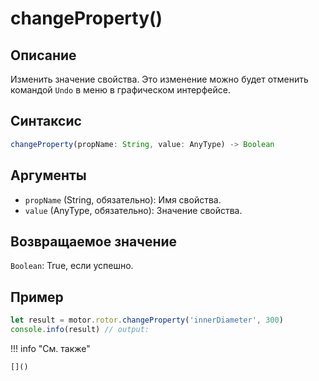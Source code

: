 # changeProperty()

## Описание
Изменить значение свойства. Это изменение можно будет отменить командой `Undo` в меню в графическом интерфейсе.

## Синтаксис
```javascript
changeProperty(propName: String, value: AnyType) -> Boolean
```

## Аргументы
- `propName` (String, обязательно): Имя свойства.
- `value` (AnyType, обязательно): Значение свойства.

## Возвращаемое значение
`Boolean`: True, если успешно.

## Пример
```javascript linenums="1"
let result = motor.rotor.changeProperty('innerDiameter', 300)
console.info(result) // output:
```

!!! info "См. также"

    []()

